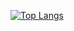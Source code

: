 
[![Top Langs](https://github-readme-stats.vercel.app/api/top-langs/?username=davidlee1102&layout=donut)](https://github.com/davidlee1102/github-readme-stats)
